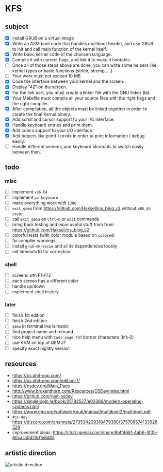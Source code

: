 # KFS

## subject

-   [x] Install GRUB on a virtual image
-   [x] Write an ASM boot code that handles multiboot header, and use GRUB to init and call main function of the kernel itself.
-   [x] Write basic kernel code of the choosen language.
-   [x] Compile it with correct flags, and link it to make it bootable.
-   [ ] Once all of those steps above are done, you can write some helpers like kernel types or basic functions (strlen, strcmp, ...)
-   [ ] Your work must not exceed 10 MB.
-   [x] Code the interface between your kernel and the screen.
-   [x] Display "42" on the screen.
-   [x] For the link part, you must create a linker file with the GNU linker (ld).
-   [x] Your Makefile must compile all your source files with the right flags and the right compiler.
-   [x] After compilation, all the objects must be linked together in order to create the final Kernel binary.
-   [x] Add scroll and cursor support to your I/O interface.
-   [x] Handle keyboard entries and print them.
-   [x] Add colors support to your I/O interface.
-   [x] Add helpers like printf / printk in order to print information / debug easily.
-   [ ] Handle different screens, and keyboard shortcuts to switch easily between then.

## todo

### misc

-   [ ] implement `x86_64`
-   [ ] implement `pc-keyboard`
-   [ ] make everything work with `i386`
-   [ ] `exit_qemu` from https://github.com/Haksell/os_blog_v2 without `x86_64` crate
-   [ ] call `exit_qemu` on `Ctrl+D` or `exit` commands
-   [ ] bring back testing and more useful stuff from from https://github.com/Haksell/os_blog_v2
-   [ ] colorful tests (with color module based on `colored`)
-   [ ] fix compiler warnings
-   [ ] install `grub-mkrescue` and all its dependencies locally
-   [ ] set timeout=10 for correction

### shell

-   [ ] screens wth F1-F12
-   [ ] each screen has a different color
-   [ ] handle up/down
-   [ ] implement shell history

### later

-   [ ] finish 1st edition
-   [ ] finish 2nd edition
-   [ ] `qemu` in terminal like lsimanic
-   [ ] find project name and rebrand
-   [ ] nice help menu with `Code page 437` border characters (kfs-2)
-   [ ] use KVM on top of QEMU?
-   [ ] specify exact nightly version

## resources

-   https://os.phil-opp.com/
-   https://os.phil-opp.com/edition-1/
-   https://osdev.org/Main_Page
-   http://www.brokenthorn.com/Resources/OSDevIndex.html
-   https://github.com/rust-osdev
-   https://singlelogin.re/book/25182527/e03396/modern-operating-systems.html
-   https://www.gnu.org/software/grub/manual/multiboot2/multiboot.pdf
-   `#os-dev`: https://discord.com/channels/273534239310479360/375706574133526529
-   improvement ideas: https://chat.openai.com/share/8aff468f-4ab9-4f35-80ca-a0425d1e8d83

## artistic direction

![artistic direction](https://upload.wikimedia.org/wikipedia/commons/a/a0/VirtualBox_TempleOS_x64_27_02_2021_20_43_48.png)
